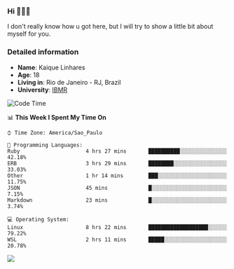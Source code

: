 ### Hi 🙋🏽‍♂️

I don't really know how u got here, but I will try to show a little bit about myself for you.

### Detailed information

* **Name**: Kaique Linhares
* **Age**: 18
* **Living in**: Rio  de Janeiro - RJ, Brazil
* **University**: [IBMR](https://www.ibmr.br/)

<!--START_SECTION:waka-->
![Code Time](http://img.shields.io/badge/Code%20Time-184%20hrs%2023%20mins-blue)

📊 **This Week I Spent My Time On** 

```text
⌚︎ Time Zone: America/Sao_Paulo

💬 Programming Languages: 
Ruby                     4 hrs 27 mins       ██████████░░░░░░░░░░░░░░░   42.18% 
ERB                      3 hrs 29 mins       ████████░░░░░░░░░░░░░░░░░   33.03% 
Other                    1 hr 14 mins        ███░░░░░░░░░░░░░░░░░░░░░░   11.75% 
JSON                     45 mins             █░░░░░░░░░░░░░░░░░░░░░░░░   7.15% 
Markdown                 23 mins             █░░░░░░░░░░░░░░░░░░░░░░░░   3.74%

💻 Operating System: 
Linux                    8 hrs 22 mins       ███████████████████░░░░░░   79.22% 
WSL                      2 hrs 11 mins       █████░░░░░░░░░░░░░░░░░░░░   20.78%

```


<!--END_SECTION:waka-->

<a href="https://www.linkedin.com/in/kaique-linhares-25a840208/"  target="_blank"><img src="https://img.shields.io/badge/-LinkedIn-%230077B5?style=for-the-badge&logo=linkedin&logoColor=white" target="_blank"></a>
